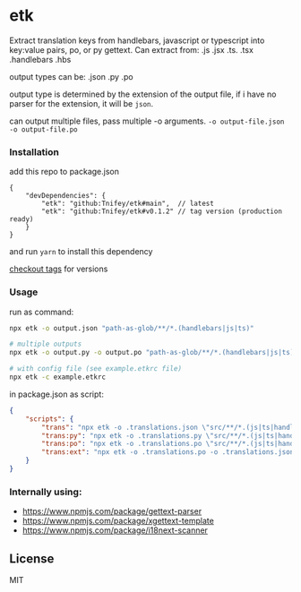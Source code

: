 # etk

Extract translation keys from handlebars, javascript or typescript into key:value pairs, po, or py gettext.
Can extract from: .js .jsx .ts. .tsx .handlebars .hbs

output types can be: .json .py .po

output type is determined by the extension of the output file,
if i have no parser for the extension, it will be `json`.

can output multiple files, pass multiple -o arguments.
`-o output-file.json -o output-file.po`

### Installation

add this repo to package.json
```
{
    "devDependencies": {
        "etk": "github:Tnifey/etk#main",  // latest
        "etk": "github:Tnifey/etk#v0.1.2" // tag version (production ready)
    }
}
```
and run `yarn` to install this dependency

[checkout tags](https://github.com/Tnifey/etk/tags) for versions

### Usage

run as command:
```sh
npx etk -o output.json "path-as-glob/**/*.(handlebars|js|ts)"

# multiple outputs
npx etk -o output.py -o output.po "path-as-glob/**/*.(handlebars|js|ts)"

# with config file (see example.etkrc file)
npx etk -c example.etkrc
```

in package.json as script:
```json
{
    "scripts": {
        "trans": "npx etk -o .translations.json \"src/**/*.(js|ts|handlebars)\"",
        "trans:py": "npx etk -o .translations.py \"src/**/*.(js|ts|handlebars)\"",
        "trans:po": "npx etk -o .translations.po \"src/**/*.(js|ts|handlebars)\"",
        "trans:ext": "npx etk -o .translations.po -o .translations.json \"src/**/*.(js|ts|handlebars)\"",
    }
}
```

### Internally using:

- https://www.npmjs.com/package/gettext-parser
- https://www.npmjs.com/package/xgettext-template
- https://www.npmjs.com/package/i18next-scanner

## License
MIT